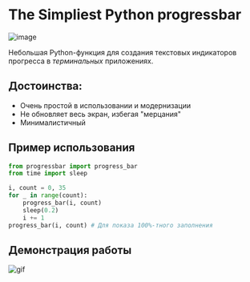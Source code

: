 # The Simpliest Python progressbar

![image](https://i.imgur.com/XDHrkGN.png)

Небольшая Python-функция для создания текстовых индикаторов прогресса в _терминальных_ приложениях.

## Достоинства:
- Очень простой в использовании и модернизации
- Не обновляет весь экран, избегая "мерцания"
- Минималистичный

## Пример использования

```python
from progressbar import progress_bar
from time import sleep

i, count = 0, 35
for _ in range(count):
    progress_bar(i, count)
    sleep(0.2)
    i += 1
progress_bar(i, count) # Для показа 100%-тного заполнения
```

## Демонстрация работы
![gif](https://i.imgur.com/H2Luj6E.gif)
